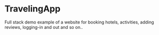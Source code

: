 # TravelingApp
Full stack demo example of a website for booking hotels, activities, adding reviews, logging-in and out and so on.. 
